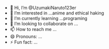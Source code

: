 - 👋 Hi, I’m @UzumakiNaruto123er
- 👀 I’m interested in ...anime and ethical haking 
- 🌱 I’m currently learning ...programing
- 💞️ I’m looking to collaborate on ...
- 📫 How to reach me ...
- 😄 Pronouns: ...
- ⚡ Fun fact: ...

<!---
UzumakiNaruto123er/UzumakiNaruto123er is a ✨ special ✨ repository because its `README.md` (this file) appears on your GitHub profile.
You can click the Preview link to take a look at your changes.
--->
